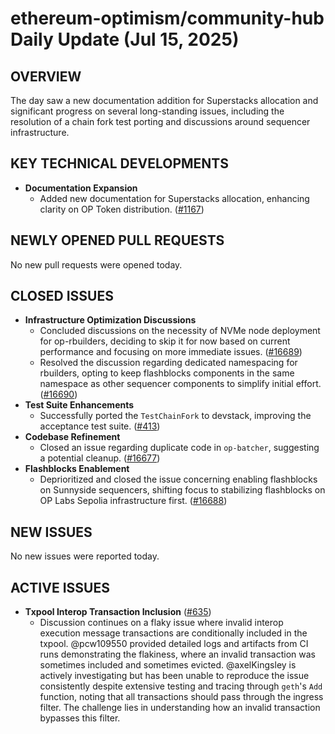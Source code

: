 # ethereum-optimism/community-hub Daily Update (Jul 15, 2025)
## OVERVIEW 
The day saw a new documentation addition for Superstacks allocation and significant progress on several long-standing issues, including the resolution of a chain fork test porting and discussions around sequencer infrastructure.

## KEY TECHNICAL DEVELOPMENTS

*   **Documentation Expansion**
    *   Added new documentation for Superstacks allocation, enhancing clarity on OP Token distribution. ([#1167](https://github.com/ethereum-optimism/community-hub/pull/1167))

## NEWLY OPENED PULL REQUESTS
No new pull requests were opened today.

## CLOSED ISSUES

*   **Infrastructure Optimization Discussions**
    *   Concluded discussions on the necessity of NVMe node deployment for op-rbuilders, deciding to skip it for now based on current performance and focusing on more immediate issues. ([#16689](https://github.com/ethereum-optimism/community-hub/issues/16689))
    *   Resolved the discussion regarding dedicated namespacing for rbuilders, opting to keep flashblocks components in the same namespace as other sequencer components to simplify initial effort. ([#16690](https://github.com/ethereum-optimism/community-hub/issues/16690))
*   **Test Suite Enhancements**
    *   Successfully ported the `TestChainFork` to devstack, improving the acceptance test suite. ([#413](https://github.com/ethereum-optimism/community-hub/issues/413))
*   **Codebase Refinement**
    *   Closed an issue regarding duplicate code in `op-batcher`, suggesting a potential cleanup. ([#16677](https://github.com/ethereum-optimism/community-hub/issues/16677))
*   **Flashblocks Enablement**
    *   Deprioritized and closed the issue concerning enabling flashblocks on Sunnyside sequencers, shifting focus to stabilizing flashblocks on OP Labs Sepolia infrastructure first. ([#16688](https://github.com/ethereum-optimism/community-hub/issues/16688))

## NEW ISSUES
No new issues were reported today.

## ACTIVE ISSUES

*   **Txpool Interop Transaction Inclusion** ([#635](https://github.com/ethereum-optimism/community-hub/issues/635))
    *   Discussion continues on a flaky issue where invalid interop execution message transactions are conditionally included in the txpool. @pcw109550 provided detailed logs and artifacts from CI runs demonstrating the flakiness, where an invalid transaction was sometimes included and sometimes evicted. @axelKingsley is actively investigating but has been unable to reproduce the issue consistently despite extensive testing and tracing through `geth`'s `Add` function, noting that all transactions should pass through the ingress filter. The challenge lies in understanding how an invalid transaction bypasses this filter.